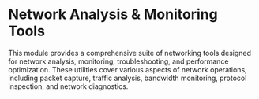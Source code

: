 # Network Analysis & Monitoring Tools

This module provides a comprehensive suite of networking tools designed for network analysis, monitoring, troubleshooting, and performance optimization. These utilities cover various aspects of network operations, including packet capture, traffic analysis, bandwidth monitoring, protocol inspection, and network diagnostics.
